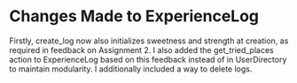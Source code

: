 # Changes Made to ExperienceLog

Firstly, create_log now also initializes sweetness and strength at creation, as required in feedback on Assignment 2. I also added the get_tried_places action to ExperienceLog based on this feedback instead of in UserDirectory to maintain modularity. I additionally included a way to delete logs. 